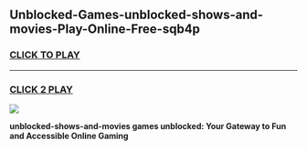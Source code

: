 
## Unblocked-Games-unblocked-shows-and-movies-Play-Online-Free-sqb4p
<h3>
<a href="https://premium76.site?title=unblocked-shows-and-movies&ref=26A">CLICK TO PLAY</a></h3>
<hr>

<h3>
<a href="https://premium76.site?title=unblocked-shows-and-movies&ref=26A">CLICK 2 PLAY</a>
  
</h3>

<a href="https://premium76.site?title=unblocked-shows-and-movies&ref=26A"><img src="https://clearcache.store/games.png"></a>


**unblocked-shows-and-movies games unblocked: Your Gateway to Fun and Accessible Online Gaming**
